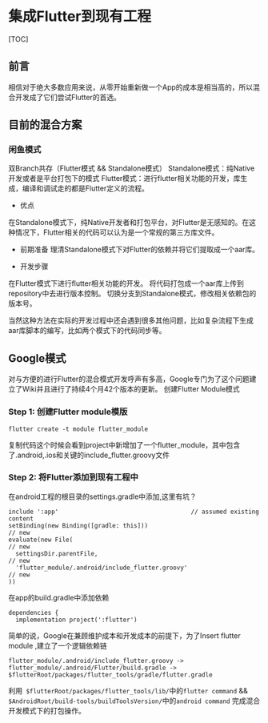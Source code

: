 # 集成Flutter到现有工程

[TOC]

## 前言
相信对于绝大多数应用来说，从零开始重新做一个App的成本是相当高的，所以混合开发成了它们尝试Flutter的首选。

## 目前的混合方案

### 闲鱼模式

双Branch共存（Flutter模式 && Standalone模式）
Standalone模式：纯Native开发或者是平台打包下的模式
Flutter模式：进行flutter相关功能的开发，库生成，编译和调试走的都是Flutter定义的流程。

* 优点

在Standalone模式下，纯Native开发者和打包平台，对Flutter是无感知的。在这种情况下，Flutter相关的代码可以认为是一个常规的第三方库文件。


* 前期准备
理清Standalone模式下对Flutter的依赖并将它们提取成一个aar库。


* 开发步骤

在Flutter模式下进行flutter相关功能的开发。
将代码打包成一个aar库上传到repository中去进行版本控制。
切换分支到Standalone模式，修改相关依赖包的版本号。

当然这种方法在实际的开发过程中还会遇到很多其他问题，比如复杂流程下生成aar库脚本的编写，比如两个模式下的代码同步等。

## Google模式
对与方便的进行Flutter的混合模式开发呼声有多高，Google专门为了这个问题建立了Wiki并且进行了持续4个月42个版本的更新。
创建Flutter Module模式
### Step 1: 创建Flutter module模版
```
flutter create -t module flutter_module
```
复制代码这个时候会看到project中新增加了一个flutter_module，其中包含了.android,.ios和关键的include_flutter.groovy文件
### Step 2: 将Flutter添加到现有工程中


在android工程的根目录的settings.gradle中添加,这里有坑？
```
include ':app'                                     // assumed existing content
setBinding(new Binding([gradle: this]))                                 // new
evaluate(new File(                                                      // new
  settingsDir.parentFile,                                               // new
  'flutter_module/.android/include_flutter.groovy'                      // new
)) 
```

在app的build.gradle中添加依赖
```
dependencies {
  implementation project(':flutter')
```

简单的说，Google在兼顾维护成本和开发成本的前提下，为了Insert  flutter module ,建立了一个逻辑依赖链
```
flutter_module/.android/include_flutter.groovy ->
flutter_module/.android/Flutter/build.gradle ->
$flutterRoot/packages/flutter_tools/gradle/flutter.gradle 
```
利用``` $flutterRoot/packages/flutter_tools/lib/```中的```flutter command``` &&
```$AndroidRoot/build-tools/buildToolsVersion/```中的```android command```
完成混合开发模式下的打包操作。
